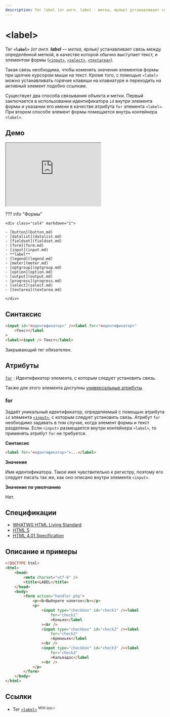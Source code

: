 ```yaml
---
description: Тег label (от англ. label - метка, ярлык) устанавливает связь между определённой меткой, в качестве которой обычно выступает текст, и элементом формы input, select, textarea
---
```


# &lt;label&gt;

Тег **`<label>`** _(от англ. **label** — метка, ярлык)_ устанавливает связь между определённой меткой, в качестве которой обычно выступает текст, и элементом формы ([`<input>`](input.md), [`<select>`](select.md), [`<textarea>`](textarea.md)).

Такая связь необходима, чтобы изменять значения элементов формы при щелчке курсором мыши на текст. Кроме того, с помощью `<label>` можно устанавливать горячие клавиши на клавиатуре и переходить на активный элемент подобно ссылкам.

Существует два способа связывания объекта и метки. Первый заключается в использовании идентификатора `id` внутри элемента формы и указании его имени в качестве атрибута `for` элемента `<label>`. При втором способе элемент формы помещается внутрь контейнера `<label>`.

## Демо

<iframe class="interactive is-tabbed-shorter-height" height="200" src="https://interactive-examples.mdn.mozilla.net/pages/tabbed/label.html" title="MDN Web Docs Interactive Example" loading="lazy" data-readystate="complete"></iframe>

??? info "Формы"

    <div class="col4" markdown="1">

    - [button](button.md)
    - [datalist](datalist.md)
    - [fieldset](fieldset.md)
    - [form](form.md)
    - [input](input.md)
    - **label**
    - [legend](legend.md)
    - [meter](meter.md)
    - [optgroup](optgroup.md)
    - [option](option.md)
    - [output](output.md)
    - [progress](progress.md)
    - [select](select.md)
    - [textarea](textarea.md)

    </div>

## Синтаксис

```html
<input id="<идентификатор>" /><label for="<идентификатор>"
    >Текст</label
>
<label><input /> Текст</label>
```

Закрывающий тег обязателен.

## Атрибуты

[`for`](#for)
: Идентификатор элемента, с которым следует установить связь.

Также для этого элемента доступны [универсальные атрибуты](uni-attr.md).

### for

Задаёт уникальный идентификатор, определяемый с помощью атрибута `id` элемента [`<input>`](input.md), с которым следует установить связь. Атрибут `for` необходимо задавать в том случае, когда элемент формы и текст разделены. Если `<input>` размещается внутри контейнера `<label>`, то применять атрибут `for` не требуется.

**Синтаксис**

```html
<label for="<идентификатор>">...</label>
```

**Значения**

Имя идентификатора. Такое имя чувствительно к регистру, поэтому его следует писать так же, как оно описано внутри элемента `<input>`.

**Значение по умолчанию**

Нет.

## Спецификации

-   [WHATWG HTML Living Standard](https://html.spec.whatwg.org/multipage/forms.html#the-label-element)
-   [HTML 5](http://www.w3.org/TR/html5/forms.html#the-label-element)
-   [HTML 4.01 Specification](http://www.w3.org/TR/html401/interact/forms.html#h-17.9.1)

## Описание и примеры

```html
<!DOCTYPE html>
<html>
    <head>
        <meta charset="utf-8" />
        <title>LABEL</title>
    </head>
    <body>
        <form action="handler.php">
            <p><b>Выберите напиток</b></p>
            <p>
                <input type="checkbox" id="check1" /><label
                    for="check1"
                    >Коньяк</label
                ><br />
                <input type="checkbox" id="check2" /><label
                    for="check2"
                    >Арманьяк</label
                ><br />
                <input type="checkbox" id="check3" /><label
                    for="check3"
                    >Кальвадос</label
                ><br />
            </p>
        </form>
    </body>
</html>
```

## Ссылки

-   Тег [`<label>`](https://developer.mozilla.org/ru/docs/Web/HTML/Element/label) <sup><small>MDN (рус.)</small></sup>
